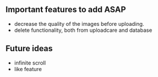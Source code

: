 ## Important features to add ASAP

- decrease the quality of the images before uploading.
- delete functionality, both from uploadcare and database

## Future ideas

- infinite scroll
- like feature
